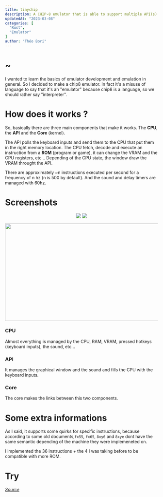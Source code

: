 ```yaml
---
title: tinychip
description: A CHIP-8 emulator that is able to support multiple API(s) and interpreter(s) implementations, it also supports some quirks for load and shift instructions. Adjustable clock speed from 500hz to 2000hz.
updatedAt: "2023-03-08"
categories: [
  "Rust",
  "Emulator"
]
author: "Théo Bori"
---
```


# ~

I wanted to learn the basics of emulator development and emulation in general. So I decided to make a chip8 emulator.
In fact it's a misuse of language to say that it's an "emulator" because chip8 is a language, so we should rather say "interpreter".

# How does it works ?

So, basically there are three main components that make it works. The **CPU**, the **API** and the **Core** (kernel).

The API polls the keyboard inputs and send them to the CPU that put them in the right memory location.
The CPU fetch, decode and execute an instruction from a **ROM** (program or game), it can change the VRAM and the CPU registers, etc ..
Depending of the CPU state, the window draw the VRAM throught the API.

There are approximately ~n instructions executed per second for a frequency of n hz (n is 500 by default).
And the sound and delay timers are managed with 60hz.

# Screenshots


<p align="center" width="100%">
  <img src="/breakout_320_160.png">
  <img src="/space_invaders_320_160.png">
</p>

<p align="center" width="100%">
  <img src="/ibm_logo_640_320.png" width="640px" height="320px">
</p>

### CPU

Almost everything is managed by the CPU, RAM, VRAM, pressed hotkeys (keyboard inputs), the sound, etc...

### API

It manages the graphical window and the sound and fills the CPU with the keyboard inputs.

### Core

The core makes the links between this two components.

# Some extra informations

As I said, it supports some quirks for specific instructions, because according to some old documents,`fx55`, `fx65`, `8xy6` and `8xye` dont have the same semantic depending of the machine they were implemeneted on.

I implemented the 36 instructions + the 4 I was taking before to be compatible with more ROM.

# Try

[*Source*](https://github.com/theobori/tinychip)
